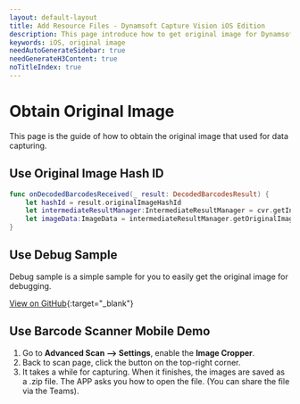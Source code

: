 ```yaml
---
layout: default-layout
title: Add Resource Files - Dynamsoft Capture Vision iOS Edition
description: This page introduce how to get original image for Dynamsoft Capture Vision iOS Edition.
keywords: iOS, original image
needAutoGenerateSidebar: true
needGenerateH3Content: true
noTitleIndex: true
---
```


# Obtain Original Image

This page is the guide of how to obtain the original image that used for data capturing.

## Use Original Image Hash ID

```swift
func onDecodedBarcodesReceived(_ result: DecodedBarcodesResult) {
    let hashId = result.originalImageHashId
    let intermediateResultManager:IntermediateResultManager = cvr.getIntermediateResultManager()
    let imageData:ImageData = intermediateResultManager.getOriginalImage(hashId)!
}
```

## Use Debug Sample

Debug sample is a simple sample for you to easily get the original image for debugging.

[View on GitHub](https://github.com/Dynamsoft/barcode-reader-mobile-samples/tree/main/ios/FoundationalAPISamples/Debug){:target="_blank"}

## Use Barcode Scanner Mobile Demo

1. Go to **Advanced Scan --> Settings**, enable the **Image Cropper**.
2. Back to scan page, click the button on the top-right corner.
3. It takes a while for capturing. When it finishes, the images are saved as a .zip file. The APP asks you how to open the file. (You can share the file via the Teams).

